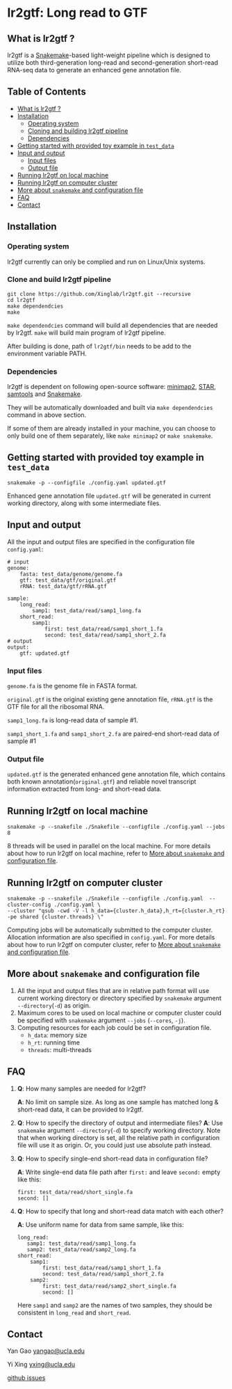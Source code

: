 # lr2gtf: Long read to GTF
## <a name="lr2gtf"></a>What is lr2gtf ?
lr2gtf is a [Snakemake](https://snakemake.readthedocs.io/en/stable/)-based light-weight pipeline which is designed to utilize both third-generation long-read and second-generation short-read RNA-seq data to generate an enhanced gene annotation file.


## Table of Contents

- [What is lr2gtf ?](#lr2gtf)
- [Installation](#install)
  - [Operating system](#os)
  - [Cloning and building lr2gtf pipeline](#build)
  - [Dependencies](#depen)
- [Getting started with provided toy example in `test_data`](#start)
- [Input and output](#input_output)
  - [Input files](#input)
  - [Output file](#output)
- [Running lr2gtf on local machine](#local)
- [Running lr2gtf on computer cluster](#cluster)
- [More about `snakemake` and configuration file](#snakemake)
- [FAQ](#FAQ)
- [Contact](#contact)


## <a name="install"></a>Installation
### <a name="os"></a>Operating system
lr2gtf currently can only be complied and run on Linux/Unix systems.

### <a name="build"></a>Clone and build lr2gtf pipeline
```
git clone https://github.com/Xinglab/lr2gtf.git --recursive
cd lr2gtf
make dependendcies
make
```
`make dependendcies` command will build all dependencies that are needed by lr2gtf. `make` will build main program of lr2gtf pipeline.

After building is done, path of `lr2gtf/bin` needs to be add to the environment variable PATH.

### <a name="depen"></a>Dependencies 
lr2gtf is dependent on following open-source software: [minimap2](https://github.com/lh3/minimap2), [STAR](https://github.com/alexdobin/STAR), [samtools](https://github.com/samtools/samtools) and [Snakemake](https://snakemake.readthedocs.io/en/stable/).

They will be automatically downloaded and built via `make dependendcies` command in above section.

If some of them are already installed in your machine, you can choose to only build one of them separately, like `make minimap2` or `make snakemake`.


## <a name="start"></a>Getting started with provided toy example in `test_data`
```
snakemake -p --configfile ./config.yaml updated.gtf
``` 
Enhanced gene annotation file `updated.gtf` will be generated in current working directory, along with some intermediate files.

## <a name="input_output"></a>Input and output
All the input and output files are specified in the configuration file `config.yaml`: 
```
# input
genome:
    fasta: test_data/genome/genome.fa
    gtf: test_data/gtf/original.gtf
    rRNA: test_data/gtf/rRNA.gtf

sample:
    long_read:
        samp1: test_data/read/samp1_long.fa
    short_read:
        samp1:
            first: test_data/read/samp1_short_1.fa
            second: test_data/read/samp1_short_2.fa
# output
output:
    gtf: updated.gtf 
```

### <a name="input"></a>Input files
`genome.fa` is the genome file in FASTA format.

`original.gtf` is the original existing gene annotation file, `rRNA.gtf` is the GTF file for all the ribosomal RNA.

`samp1_long.fa` is long-read data of sample #1.
 
`samp1_short_1.fa` and `samp1_short_2.fa` are paired-end short-read data of sample #1 

### <a name="output"></a>Output file
`updated.gtf` is the generated enhanced gene annotation file, which contains both known annotation(`original.gtf`) and reliable novel transcript information extracted from long- and short-read data.


## <a name="local"></a>Running lr2gtf on local machine
`snakemake -p --snakefile ./Snakefile --configfile ./config.yaml --jobs 8`

8 threads will be used in parallel on the local machine. For more details about how to run lr2gtf on local machine, refer to [More about `snakemake` and configuration file](#snakemake).

 
## <a name="cluster"></a>Running lr2gtf on computer cluster
```
snakemake -p --snakefile ./Snakefile --configfile ./config.yaml  --cluster-config ./config.yaml \
--cluster "qsub -cwd -V -l h_data={cluster.h_data},h_rt={cluster.h_rt} -pe shared {cluster.threads} \"
```
Computing jobs will be automatically submitted to the computer cluster. Allocation information are also specified in `config.yaml`. For more details about how to run lr2gtf on computer cluster, refer to [More about `snakemake` and configuration file](#snakemake).   

## <a name="snakemake"></a>More about `snakemake` and configuration file
1. All the input and output files that are in relative path format will use current working directory or directory specified by `snakemake` argument `--directory`(`-d`) as origin.
2. Maximum cores to be used on local machine or computer cluster could be specified with `snakemake` argument `--jobs` (`--cores`, `-j`).
3. Computing resources for each job could be set in configuration file. 
    * `h_data`: memory size
    * `h_rt`: running time
    * `threads`: multi-threads

## <a name="FAQ"></a>FAQ

1. **Q**: How many samples are needed for lr2gtf?

   **A**: No limit on sample size. As long as one sample has matched long & short-read data, it can be provided to lr2gtf.

2. **Q**: How to specify the directory of output and intermediate files?
   **A**: Use `snakemake` argument `--directory`(`-d`) to specify working directory. Note that when working directory is set, all the relative path in configuration file will use it as origin. Or, you could just use absolute path instead.
   
3. **Q**: How to specify single-end short-read data in configuration file?

   **A**: Write single-end data file path after `first:` and leave `second:` empty like this:
   ```
   first: test_data/read/short_single.fa
   second: []
   ```
   
4. **Q**: How to specify that long and short-read data match with each other?

   **A**: Use uniform name for data from same sample, like this:
   ```
   long_read:
      samp1: test_data/read/samp1_long.fa
      samp2: test_data/read/samp2_long.fa
   short_read:
       samp1:
           first: test_data/read/samp1_short_1.fa
           second: test_data/read/samp1_short_2.fa
       samp2:
           first: test_data/read/samp2_short_single.fa
           second: []
   ```
   Here `samp1` and `samp2` are the names of two samples, they should be consistent in `long_read` and `short_read`. 


## <a name="contact"></a>Contact
Yan Gao yangao@ucla.edu

Yi Xing yxing@ucla.edu

[github issues](https://github.com/Xinglab/lr2gtf/issues)

  
